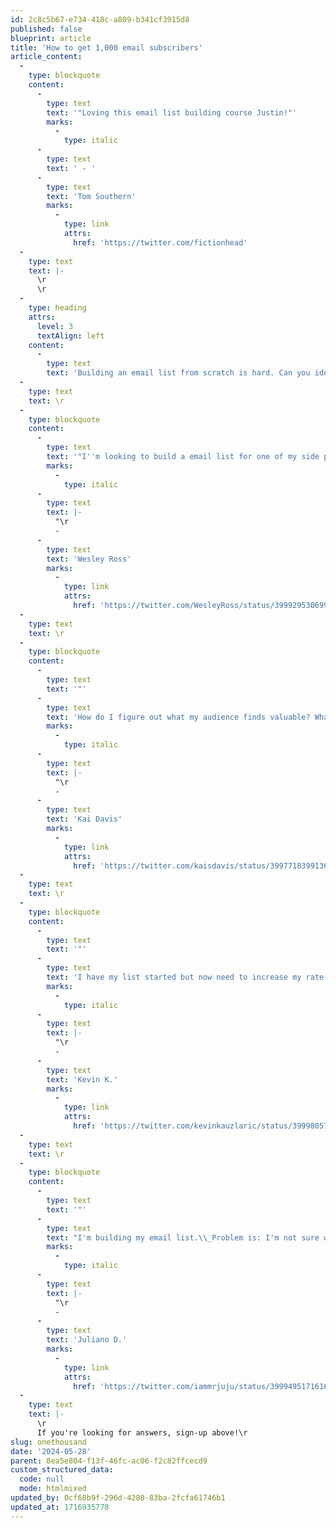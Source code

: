 ```yaml
---
id: 2c8c5b67-e734-418c-a809-b341cf3915d8
published: false
blueprint: article
title: 'How to get 1,000 email subscribers'
article_content:
  -
    type: blockquote
    content:
      -
        type: text
        text: '"Loving this email list building course Justin!"'
        marks:
          -
            type: italic
      -
        type: text
        text: ' - '
      -
        type: text
        text: 'Tom Southern'
        marks:
          -
            type: link
            attrs:
              href: 'https://twitter.com/fictionhead'
  -
    type: text
    text: |-
      \r
      \r
  -
    type: heading
    attrs:
      level: 3
      textAlign: left
    content:
      -
        type: text
        text: 'Building an email list from scratch is hard. Can you identify with any of these?'
  -
    type: text
    text: \r
  -
    type: blockquote
    content:
      -
        type: text
        text: '"I''m looking to build a email list for one of my side projects, its been a challenge so far.Would love to hear some tips on it.'
        marks:
          -
            type: italic
      -
        type: text
        text: |-
          "\r
          - 
      -
        type: text
        text: 'Wesley Ross'
        marks:
          -
            type: link
            attrs:
              href: 'https://twitter.com/WesleyRoss/status/399929530699481088'
  -
    type: text
    text: \r
  -
    type: blockquote
    content:
      -
        type: text
        text: '"'
      -
        type: text
        text: 'How do I figure out what my audience finds valuable? What answers do they need? How do I position the content?'
        marks:
          -
            type: italic
      -
        type: text
        text: |-
          "\r
          - 
      -
        type: text
        text: 'Kai Davis'
        marks:
          -
            type: link
            attrs:
              href: 'https://twitter.com/kaisdavis/status/399771839913656320'
  -
    type: text
    text: \r
  -
    type: blockquote
    content:
      -
        type: text
        text: '"'
      -
        type: text
        text: 'I have my list started but now need to increase my rate of subscriptions.'
        marks:
          -
            type: italic
      -
        type: text
        text: |-
          "\r
          - 
      -
        type: text
        text: 'Kevin K.'
        marks:
          -
            type: link
            attrs:
              href: 'https://twitter.com/kevinkauzlaric/status/399980575836368896'
  -
    type: text
    text: \r
  -
    type: blockquote
    content:
      -
        type: text
        text: '"'
      -
        type: text
        text: "I'm building my email list.\\_Problem is: I'm not sure what I want to offer yet. I have an idea but I'm thinking about validating it. I have a sign up form\\_with 200+ subscribers but I want hesitant to increase without a focus of what I'm going to be doing."
        marks:
          -
            type: italic
      -
        type: text
        text: |-
          "\r
          - 
      -
        type: text
        text: 'Juliano D.'
        marks:
          -
            type: link
            attrs:
              href: 'https://twitter.com/iammrjuju/status/399949517161652224'
  -
    type: text
    text: |-
      \r
      If you're looking for answers, sign-up above!\r
slug: onethousand
date: '2024-05-28'
parent: 8ea5e804-f13f-46fc-ac06-f2c82ffcecd9
custom_structured_data:
  code: null
  mode: htmlmixed
updated_by: 0cf68b9f-296d-4280-83ba-2fcfa61746b1
updated_at: 1716935778
---
```

